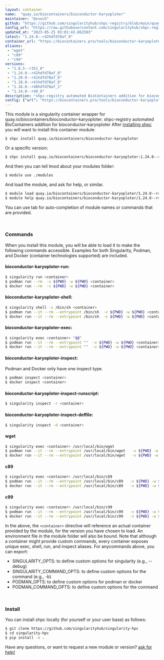 ```yaml
---
layout: container
name:  "quay.io/biocontainers/bioconductor-karyoploter"
maintainer: "@vsoch"
github: "https://github.com/singularityhub/shpc-registry/blob/main/quay.io/biocontainers/bioconductor-karyoploter/container.yaml"
config_url: "https://raw.githubusercontent.com/singularityhub/shpc-registry/main/quay.io/biocontainers/bioconductor-karyoploter/container.yaml"
updated_at: "2023-05-25 03:01:43.862503"
latest: "1.24.0--r42hdfd78af_0"
container_url: "https://biocontainers.pro/tools/bioconductor-karyoploter"
aliases:
 - "wget"
 - "c89"
 - "c99"
versions:
 - "1.8.5--r351_0"
 - "1.24.0--r42hdfd78af_0"
 - "1.20.0--r41hdfd78af_0"
 - "1.18.0--r41hdfd78af_0"
 - "1.16.0--r40hdfd78af_1"
 - "1.14.0--r40_0"
description: "shpc-registry automated BioContainers addition for bioconductor-karyoploter"
config: {"url": "https://biocontainers.pro/tools/bioconductor-karyoploter", "maintainer": "@vsoch", "description": "shpc-registry automated BioContainers addition for bioconductor-karyoploter", "latest": {"1.24.0--r42hdfd78af_0": "sha256:047018e8a209cd3517f7005d3e2fe68751f6e92ac1dd81486c3d78407aff67c0"}, "tags": {"1.8.5--r351_0": "sha256:6b0ed6c296372f0055337ea4f552b8b02f3c8f79ac80f9e87f74292dd0778155", "1.24.0--r42hdfd78af_0": "sha256:047018e8a209cd3517f7005d3e2fe68751f6e92ac1dd81486c3d78407aff67c0", "1.20.0--r41hdfd78af_0": "sha256:e5b286fd0eeee3f6c6432ddc701b6d1d070c2b73b75b5a3ab15be4c29c03411b", "1.18.0--r41hdfd78af_0": "sha256:602b7e2432a33676a8cf3cb894213e84f7fa492b3f534c3b43fc3259a156a89c", "1.16.0--r40hdfd78af_1": "sha256:576ecf98c43719009d7ee6cd9dea93ede99317a0abf05fb43b6ac62f2eb790b6", "1.14.0--r40_0": "sha256:04e1463fc5f978237aef8fb1920547f79fcced20b0a1ea9476dc097bff91c7ee"}, "docker": "quay.io/biocontainers/bioconductor-karyoploter", "aliases": {"wget": "/usr/local/bin/wget", "c89": "/usr/local/bin/c89", "c99": "/usr/local/bin/c99"}}
---
```


This module is a singularity container wrapper for quay.io/biocontainers/bioconductor-karyoploter.
shpc-registry automated BioContainers addition for bioconductor-karyoploter
After [installing shpc](#install) you will want to install this container module:


```bash
$ shpc install quay.io/biocontainers/bioconductor-karyoploter
```

Or a specific version:

```bash
$ shpc install quay.io/biocontainers/bioconductor-karyoploter:1.24.0--r42hdfd78af_0
```

And then you can tell lmod about your modules folder:

```bash
$ module use ./modules
```

And load the module, and ask for help, or similar.

```bash
$ module load quay.io/biocontainers/bioconductor-karyoploter/1.24.0--r42hdfd78af_0
$ module help quay.io/biocontainers/bioconductor-karyoploter/1.24.0--r42hdfd78af_0
```

You can use tab for auto-completion of module names or commands that are provided.

<br>

### Commands

When you install this module, you will be able to load it to make the following commands accessible.
Examples for both Singularity, Podman, and Docker (container technologies supported) are included.

#### bioconductor-karyoploter-run:

```bash
$ singularity run <container>
$ podman run --rm  -v ${PWD} -w ${PWD} <container>
$ docker run --rm  -v ${PWD} -w ${PWD} <container>
```

#### bioconductor-karyoploter-shell:

```bash
$ singularity shell -s /bin/sh <container>
$ podman run --it --rm --entrypoint /bin/sh  -v ${PWD} -w ${PWD} <container>
$ docker run --it --rm --entrypoint /bin/sh  -v ${PWD} -w ${PWD} <container>
```

#### bioconductor-karyoploter-exec:

```bash
$ singularity exec <container> "$@"
$ podman run --it --rm --entrypoint ""  -v ${PWD} -w ${PWD} <container> "$@"
$ docker run --it --rm --entrypoint ""  -v ${PWD} -w ${PWD} <container> "$@"
```

#### bioconductor-karyoploter-inspect:

Podman and Docker only have one inspect type.

```bash
$ podman inspect <container>
$ docker inspect <container>
```

#### bioconductor-karyoploter-inspect-runscript:

```bash
$ singularity inspect -r <container>
```

#### bioconductor-karyoploter-inspect-deffile:

```bash
$ singularity inspect -d <container>
```


#### wget

```bash
$ singularity exec <container> /usr/local/bin/wget
$ podman run --it --rm --entrypoint /usr/local/bin/wget   -v ${PWD} -w ${PWD} <container> -c " $@"
$ docker run --it --rm --entrypoint /usr/local/bin/wget   -v ${PWD} -w ${PWD} <container> -c " $@"
```


#### c89

```bash
$ singularity exec <container> /usr/local/bin/c89
$ podman run --it --rm --entrypoint /usr/local/bin/c89   -v ${PWD} -w ${PWD} <container> -c " $@"
$ docker run --it --rm --entrypoint /usr/local/bin/c89   -v ${PWD} -w ${PWD} <container> -c " $@"
```


#### c99

```bash
$ singularity exec <container> /usr/local/bin/c99
$ podman run --it --rm --entrypoint /usr/local/bin/c99   -v ${PWD} -w ${PWD} <container> -c " $@"
$ docker run --it --rm --entrypoint /usr/local/bin/c99   -v ${PWD} -w ${PWD} <container> -c " $@"
```



In the above, the `<container>` directive will reference an actual container provided
by the module, for the version you have chosen to load. An environment file in the
module folder will also be bound. Note that although a container
might provide custom commands, every container exposes unique exec, shell, run, and
inspect aliases. For anycommands above, you can export:

 - SINGULARITY_OPTS: to define custom options for singularity (e.g., --debug)
 - SINGULARITY_COMMAND_OPTS: to define custom options for the command (e.g., -b)
 - PODMAN_OPTS: to define custom options for podman or docker
 - PODMAN_COMMAND_OPTS: to define custom options for the command

<br>

### Install

You can install shpc locally (for yourself or your user base) as follows:

```bash
$ git clone https://github.com/singularityhub/singularity-hpc
$ cd singularity-hpc
$ pip install -e .
```

Have any questions, or want to request a new module or version? [ask for help!](https://github.com/singularityhub/singularity-hpc/issues)